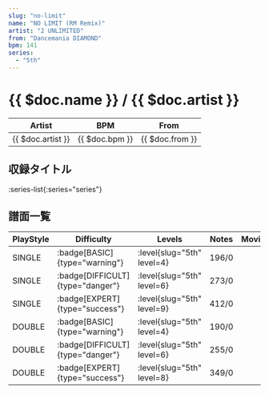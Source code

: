 ```yaml
---
slug: "no-limit"
name: "NO LIMIT (RM Remix)"
artist: "2 UNLIMITED"
from: "Dancemania DIAMOND"
bpm: 141
series:
  - "5th"
---
```


# {{ $doc.name }} / {{ $doc.artist }}

|Artist|BPM|From|
|------|---|----|
|{{ $doc.artist }}|{{ $doc.bpm }}|{{ $doc.from }}|

## 収録タイトル

:series-list{:series="series"}

## 譜面一覧

|PlayStyle|Difficulty|Levels|Notes|Movie|
|---------|----------|------|-----|-----|
|SINGLE| :badge[BASIC]{type="warning"}|<div class="field is-grouped is-grouped-multiline"> :level{slug="5th" level=4}</div>|196/0||
|SINGLE| :badge[DIFFICULT]{type="danger"}|<div class="field is-grouped is-grouped-multiline"> :level{slug="5th" level=6}</div>|273/0||
|SINGLE| :badge[EXPERT]{type="success"}|<div class="field is-grouped is-grouped-multiline"> :level{slug="5th" level=9}</div>|412/0||
|DOUBLE| :badge[BASIC]{type="warning"}|<div class="field is-grouped is-grouped-multiline"> :level{slug="5th" level=4}</div>|190/0||
|DOUBLE| :badge[DIFFICULT]{type="danger"}|<div class="field is-grouped is-grouped-multiline"> :level{slug="5th" level=6}</div>|255/0||
|DOUBLE| :badge[EXPERT]{type="success"}|<div class="field is-grouped is-grouped-multiline"> :level{slug="5th" level=8}</div>|349/0||
